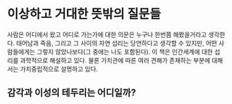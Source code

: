 # 이상하고 거대한 뜻밖의 질문들
사람은 어디에서 왔고 어디로 가는가에 대한 의문은 누구나 한번쯤 해봤을거라고 생각한다.  태어남과 죽음, 그리고 그 사이의 자연 섭리는 당연하다고 생각할 수 있지만, 어떤 사람들에게는 그렇지 않았나보다(그 중에는 나도 포함된다). 이 책은 인간세계에 대한 섭리를 과학적으로 해설하고 있다. 물론 가치관에 따른 여러 견해가 존재하는 부분에 대해서는 가치중립적으로 설명하고 있다.
## 감각과 이성의 테두리는 어디일까?

<!--stackedit_data:
eyJoaXN0b3J5IjpbLTM2MDMwNDYyOCwtMjAxNzg5MDM1NSwxNj
I4NzIwMDA4LC0yMzE4NDg1NzgsNzQxNjg1ODA3XX0=
-->